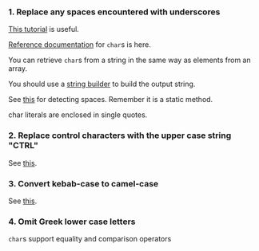 ### 1. Replace any spaces encountered with underscores

[This tutorial][chars-tutorial] is useful.

[Reference documentation][chars-docs] for `char`s is here.

You can retrieve `char`s from a string in the same way as elements from an array.

You should use a [string builder][string-builder] to build the output string.

See [this][iswhitespace] for detecting spaces. Remember it is a static method.

char literals are enclosed in single quotes.

### 2. Replace control characters with the upper case string "CTRL"

See [this][iscontrol].

### 3. Convert kebab-case to camel-case

See [this][toupper].

### 4. Omit Greek lower case letters

`char`s support equality and comparison operators

[chars-docs]: https://docs.microsoft.com/en-us/dotnet/csharp/language-reference/builtin-types/char
[chars-tutorial]: https://csharp.net-tutorials.com/data-types/the-char-type/
[string-builder]: https://docs.microsoft.com/en-us/dotnet/api/system.text.stringbuilder?view=netcore-3.1
[iswhitespace]: https://docs.microsoft.com/en-us/dotnet/api/system.char.iswhitespace?view=netcore-3.1#System_Char_IsWhiteSpace_System_Char_
[iscontrol]: https://docs.microsoft.com/en-us/dotnet/api/system.char.iscontrol?view=netcore-3.1
[toupper]: https://docs.microsoft.com/en-us/dotnet/api/system.char.toupper?view=netcore-3.1
[equality]: https://docs.microsoft.com/en-us/dotnet/csharp/language-reference/operators/equality-operators
[comparison]: https://docs.microsoft.com/en-us/dotnet/csharp/language-reference/operators/comparison-operators
